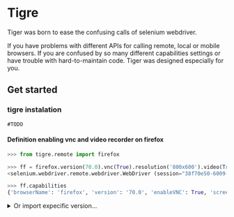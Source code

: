 # Tigre

Tiger was born to ease the confusing calls of selenium webdriver.

If you have problems with different APIs for calling remote, local or mobile browsers. If you are confused by so many different capabilities settings or have trouble with hard-to-maintain code. Tiger was designed especially for you.


## Get started

### tigre instalation

`#TODO`

#### Definition enabling vnc and video recorder on firefox
```Python
>>> from tigre.remote import firefox

>>> ff = firefox.version(70.0).vnc(True).resolution('800x600').video(True).build()
<selenium.webdriver.remote.webdriver.WebDriver (session="38f70e50-6009-4623-8969-34a9331ebf0a")>

>>> ff.capabilities
{'browserName': 'firefox', 'version': '70.0', 'enableVNC': True, 'screenResolution': '800x600', 'enableVideo': True}
```

<details markdown="1">
<summary>Or import expecific version...</summary>

You can call directly what version you want <code>firefox70</code>

```python hl_lines="1 5"
>>> from tigre.remote import firefox70

>>> ff = firefox.vnc(True).resolution('800x600').video(True)
ff.capabilities
{'browserName': 'firefox', 'version': '70', 'enableVNC': True, 'screenResolution': '800x600', 'enableVideo': True}
```

</details>
